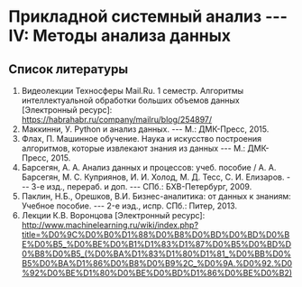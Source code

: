 # Прикладной системный анализ --- IV: Методы анализа данных

## Список литературы

1. Видеолекции Техносферы Mail.Ru. 1 семестр. Алгоритмы интеллектуальной обработки больших объемов данных [Электронный ресурс]: https://habrahabr.ru/company/mailru/blog/254897/
2. Маккинни, У. Python и анализ данных. --- М.: ДМК-Пресс, 2015.
3. Флах, П. Машинное обучение. Наука и искусство построения алгоритмов, которые извлекают знания из данных --- М.: ДМК-Пресс, 2015.
4. Барсегян, А. А. Анализ данных и процессов: учеб. пособие / А. А. Барсегян, 
 М. С. Куприянов, И. И. Холод, М. Д. Тесс, С. И. Елизаров. --- 3-е изд., перераб. и доп. --- СПб.: БХВ-Петербург, 2009.
5. Паклин, Н.Б., Орешков, В.И. Бизнес-аналитика: от данных к знаниям: Учебное пособие. --- 2-e иэд., испр. СПб.: Питер, 2013.
6. Лекции К.В. Воронцова [Электронный ресурс]: http://www.machinelearning.ru/wiki/index.php?title=%D0%9C%D0%B0%D1%88%D0%B8%D0%BD%D0%BD%D0%BE%D0%B5_%D0%BE%D0%B1%D1%83%D1%87%D0%B5%D0%BD%D0%B8%D0%B5_(%D0%BA%D1%83%D1%80%D1%81_%D0%BB%D0%B5%D0%BA%D1%86%D0%B8%D0%B9%2C_%D0%9A.%D0%92.%D0%92%D0%BE%D1%80%D0%BE%D0%BD%D1%86%D0%BE%D0%B2)

